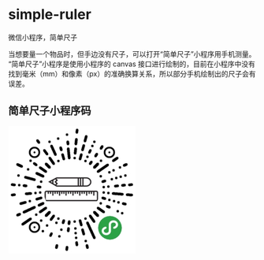# simple-ruler
微信小程序，简单尺子

当想要量一个物品时，但手边没有尺子，可以打开“简单尺子”小程序用手机测量。 “简单尺子”小程序是使用小程序的 canvas 接口进行绘制的，目前在小程序中没有找到毫米（mm）和像素（px）的准确换算关系，所以部分手机绘制出的尺子会有误差。

## 简单尺子小程序码

![简单尺子小程序码](https://raw.githubusercontent.com/yupengj/simple-ruler/master/xcxcode.jpg)
